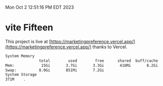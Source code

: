 Mon Oct  2 12:51:16 PM EDT 2023

# vite Fifteen


This project is live at [https://marketingpreference.vercel.app/](https://marketingpreference.vercel.app/) thanks to Vercel.

```bash
System Memory
               total        used        free      shared  buff/cache   available
Mem:            15Gi       3.7Gi       3.3Gi       416Mi       8.2Gi        10Gi
Swap:          8.0Gi       851Mi       7.2Gi
System Storage
371M	.
```
